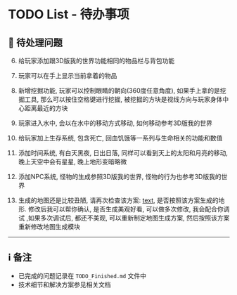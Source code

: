 # TODO List - 待办事项

## 🔄 待处理问题

6. 给玩家添加跟3D版我的世界功能相同的物品栏与背包功能

8. 玩家可以在手上显示当前拿着的物品

9. 新增挖掘功能, 玩家可以控制眼睛的朝向(360度任意角度), 如果手上拿的是挖掘工具, 那么可以按住空格键进行挖掘, 被挖掘的方块是视线方向与玩家身体中心距离最近的方块 

14. 玩家进入水中, 会以在水中的移动方式移动, 如何移动参考3D版我的世界

16. 给玩家加上生存系统, 包含死亡, 回血饥饿等一系列与生命相关的功能和数值

17. 添加时间系统, 有白天黑夜, 日出日落, 同样可以看到天上的太阳和月亮的移动, 晚上天空中会有星星, 晚上地形变暗略微

19. 添加NPC系统, 怪物的生成参照3D版我的世界, 怪物的行为也参考3D版我的世界

24. 生成的地图还是比较丑陋, 请再次检查该方案: [text](地图生成算法修改方案.md), 是否按照该方案生成的地形.  修改后我可以帮你确认, 是否生成美观好看, 可以做多次修改, 我会配合你调试 ,如果多次调试后, 都还不美观, 可以重新制定地图生成方案, 然后按照该方案重新修改地图生成模块

---

## ℹ️ 备注
- 已完成的问题记录在 `TODO_Finished.md` 文件中
- 技术细节和解决方案参见相关文档